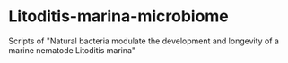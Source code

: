 # Litoditis-marina-microbiome
Scripts of "Natural bacteria modulate the development and longevity of a marine nematode Litoditis marina"
